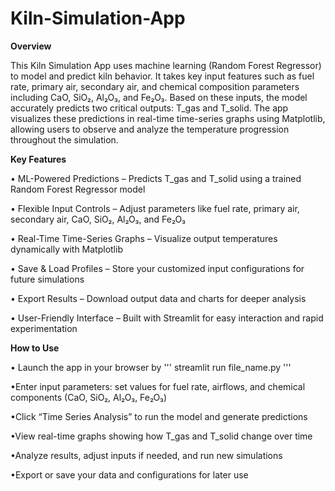# Kiln-Simulation-App

**Overview**

This Kiln Simulation App uses machine learning (Random Forest Regressor) to model and predict kiln behavior. It takes key input features such as fuel rate, primary air, secondary air, and chemical composition parameters including CaO, SiO₂, Al₂O₃, and Fe₂O₃. Based on these inputs, the model accurately predicts two critical outputs: T_gas and T_solid. The app visualizes these predictions in real-time time-series graphs using Matplotlib, allowing users to observe and analyze the temperature progression throughout the simulation.

**Key Features**

• ML-Powered Predictions – Predicts T_gas and T_solid using a trained Random Forest Regressor model

• Flexible Input Controls – Adjust parameters like fuel rate, primary air, secondary air, CaO, SiO₂, Al₂O₃, and Fe₂O₃

• Real-Time Time-Series Graphs – Visualize output temperatures dynamically with Matplotlib

• Save & Load Profiles – Store your customized input configurations for future simulations

• Export Results – Download output data and charts for deeper analysis

• User-Friendly Interface – Built with Streamlit for easy interaction and rapid experimentation


**How to Use**

• Launch the app in your browser by 
'''
streamlit run file_name.py
'''

•Enter input parameters: set values for fuel rate, airflows, and chemical components (CaO, SiO₂, Al₂O₃, Fe₂O₃)

•Click “Time Series Analysis” to run the model and generate predictions

•View real-time graphs showing how T_gas and T_solid change over time

•Analyze results, adjust inputs if needed, and run new simulations

•Export or save your data and configurations for later use

